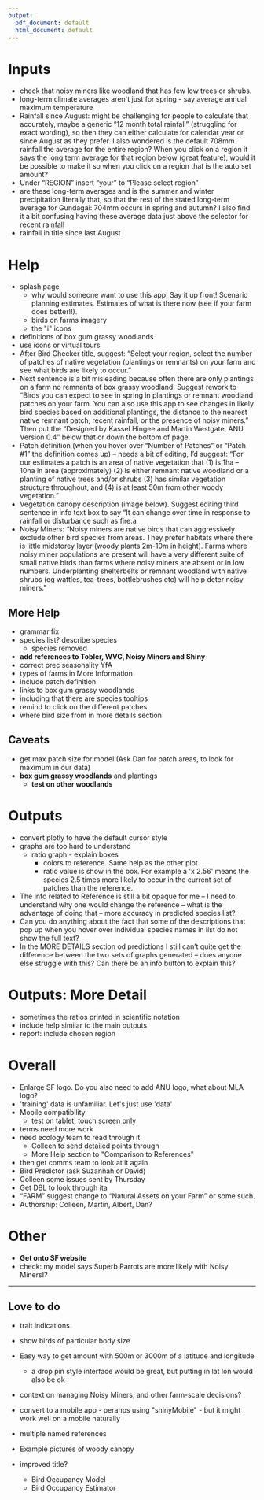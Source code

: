 ```yaml
---
output:
  pdf_document: default
  html_document: default
---
```


# Inputs
+ check that noisy miners like woodland that has few low trees or shrubs.
+ long-term climate averages aren't just for spring - say average annual maximum temperature 
+ Rainfall since August: might be challenging for people to calculate that accurately, maybe a generic “12 month total rainfall” (struggling for exact wording), so then they can either calculate for calendar year or since August as they prefer. I also wondered is the default 708mm rainfall the average for the entire region? When you click on a region it says the long term average for that region below (great feature), would it be possible to make it so when you click on a region that is the auto set amount? 
+ Under “REGION” insert “your” to “Please select region” 
+ are these long-term averages and is the summer and winter precipitation literally that, so that the rest of the stated long-term average for Gundagai: 704mm occurs in spring and autumn? I also find it a bit confusing having these average data just above the selector for recent rainfall
+ rainfall in title since last August

# Help
+ splash page 
  + why would someone want to use this app. Say it up front! Scenario planning estimates. Estimates of what is there now (see if your farm does better!!).
  + birds on farms imagery
  + the "i" icons
+ definitions of box gum grassy woodlands
+ use icons or virtual tours
+ After Bird Checker title, suggest: “Select your region, select the number of patches of native vegetation (plantings or remnants) on your farm and see what birds are likely to occur.”
+ Next sentence is a bit misleading because often there are only plantings on a farm no remnants of box grassy woodland. Suggest rework to “Birds you can expect to see in spring in plantings or remnant woodland patches on your farm. You can also use this app to see changes in likely bird species based on additional plantings, the distance to the nearest native remnant patch, recent rainfall, or the presence of noisy miners.” Then put the “Designed by Kassel Hingee and Martin Westgate, ANU. Version 0.4” below that or down the bottom of page.
+ Patch definition (when you hover over “Number of Patches” or “Patch #1” the definition comes up) – needs a bit of editing, I’d suggest:
“For our estimates a patch is an area of native vegetation that (1) is 1ha – 10ha in area (approximately) (2) is either remnant native woodland or a planting of native trees and/or shrubs (3) has similar vegetation structure throughout, and (4) is at least 50m from other woody vegetation.”
+ Vegetation canopy description (image below). Suggest editing third sentence in info text box to say “It can change over time in response to rainfall or disturbance such as fire.a
+ Noisy Miners: “Noisy miners are native birds that can aggressively exclude other bird species from areas. They prefer habitats where there is little midstorey layer (woody plants 2m-10m in height). Farms where noisy miner populations are present will have a very different suite of small native birds than farms where noisy miners are absent or in low numbers. Underplanting shelterbelts or remnant woodland with native shrubs (eg wattles, tea-trees, bottlebrushes etc) will help deter noisy miners."

## More Help
+ grammar fix
+ species list? describe species
  + species removed
+ __add references to Tobler, WVC, Noisy Miners and Shiny__
+ correct prec seasonality YfA
+ types of farms in More Information
+ include patch definition
+ links to box gum grassy woodlands
+ including that there are species tooltips
+ remind to click on the different patches
+ where bird size from in more details section

## Caveats
+ get max patch size for model (Ask Dan for patch areas, to look for maximum in our data)
+ __box gum grassy woodlands__ and plantings
  + __test on other woodlands__

# Outputs
+ convert plotly to have the default cursor style
+ graphs are too hard to understand
  + ratio graph - explain boxes
    + colors to reference. Same help as the other plot
    + ratio value is show in the box. For example a 'x 2.56' means the species 2.5 times more likely to occur in the current set of patches than the reference.
+ The info related to Reference is still a bit opaque for me – I need to understand why one would change the reference – what is the advantage of doing that – more accuracy in predicted species list?
+ Can you do anything about the fact that some of the descriptions that pop up when you hover over individual species names in list do not show the full text?
+  In the MORE DETAILS section od predictions I still can’t quite get the difference between the two sets of graphs generated – does anyone else struggle with this? Can there be an info button to explain this? 


# Outputs: More Detail
+ sometimes the ratios printed in scientific notation
+ include help similar to the main outputs
+ report: include chosen region

# Overall
+ Enlarge SF logo. Do you also need to add ANU logo, what about MLA logo? 
+ 'training' data is unfamiliar. Let's just use 'data'
+ Mobile compatibility
  + test on tablet, touch screen only
+ terms need more work
+ need ecology team to read through it
  + Colleen to send detailed points through
  + More Help section to "Comparison to References"
+ then get comms team to look at it again
+ Bird Predictor (ask Suzannah or David)
+ Colleen some issues sent by Thursday
+ Get DBL to look through ita
+ “FARM” suggest change to “Natural Assets on your Farm” or some such.
+ Authorship: Colleen, Martin, Albert, Dan?

# Other
+ __Get onto SF website__
+ check: my model says Superb Parrots are more likely with Noisy Miners!?

--- 

## Love to do
+ trait indications
+ show birds of particular body size
+ Easy way to get amount with 500m or 3000m of a latitude and longitude
  + a drop pin style interface would be great, but putting in lat lon would also be ok
+ context on managing Noisy Miners, and other farm-scale decisions?
+ convert to a mobile app - perahps using "shinyMobile" - but it might work well on a mobile naturally

+ multiple named references

+ Example pictures of woody canopy

+ improved title?
  + Bird Occupancy Model
  + Bird Occupancy Estimator
 

